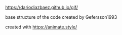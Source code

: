 https://dariodiazbaez.github.io/gif/

base structure of the code created by Gefersson1993

created with https://animate.style/
